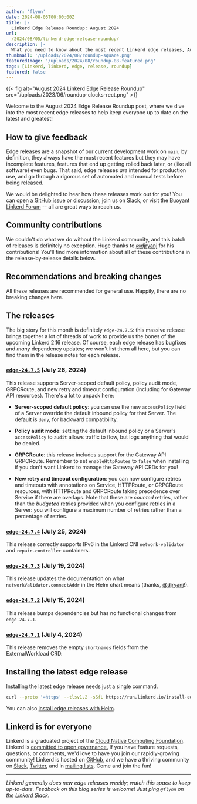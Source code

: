 ```yaml
---
author: 'flynn'
date: 2024-08-05T00:00:00Z
title: |-
  Linkerd Edge Release Roundup: August 2024
url:
  /2024/08/05/linkerd-edge-release-roundup/
description: |-
  What you need to know about the most recent Linkerd edge releases, August 2024 edition!
thumbnail: '/uploads/2024/08/roundup-square.png'
featuredImage: '/uploads/2024/08/roundup-08-featured.png'
tags: [Linkerd, linkerd, edge, release, roundup]
featured: false
---
```


{{< fig
  alt="August 2024 Linkerd Edge Release Roundup"
  src="/uploads/2023/06/roundup-clocks-rect.png" >}}

Welcome to the August 2024 Edge Release Roundup post, where we dive into the
most recent edge releases to help keep everyone up to date on the latest and
greatest!

## How to give feedback

Edge releases are a snapshot of our current development work on `main`; by
definition, they always have the most recent features but they may have
incomplete features, features that end up getting rolled back later, or (like
all software) even bugs. That said, edge releases *are* intended for
production use, and go through a rigorous set of automated and manual tests
before being released.

We would be delighted to hear how these releases work out for you! You can
open [a GitHub issue](https://github.com/linkerd/linkerd2/issues/) or
[discussion](https://github.com/linkerd/linkerd2/discussions/), join us on
[Slack](https://slack.linkerd.io), or visit the [Buoyant Linkerd
Forum](https://linkerd.buoyant.io) -- all are great ways to reach us.

## Community contributions

We couldn't do what we do without the Linkerd community, and this batch of
releases is definitely no exception. Huge thanks to [@djryanj] for his
contributions! You'll find more information about all of these contributions
in the release-by-release details below.

[@djryanj]: https://github.com/djryanj

## Recommendations and breaking changes

All these releases are recommended for general use. Happily, there are no
breaking changes here.

## The releases

The big story for this month is definitely `edge-24.7.5`: this massive release
brings together a lot of threads of work to provide us the bones of the
upcoming Linkerd 2.16 release. Of course, each edge release has bugfixes and
_many_ dependency updates; we won't list them all here, but you can find them
in the release notes for each release.

### [`edge-24.7.5`](https://github.com/linkerd/linkerd2/releases/tag/edge-24.7.5) (July 26, 2024)

This release supports Server-scoped default policy, policy audit mode,
GRPCRoute, and new retry and timeout configuration (including for Gateway API
resources). There's a lot to unpack here:

* **Server-scoped default policy**: you can use the new `accessPolicy` field
  of a Server override the default inbound policy for that Server. The default
  is `deny`, for backward compatibility.

* **Policy audit mode**: setting the default inbound policy or a Server's
  `accessPolicy` to `audit` allows traffic to flow, but logs anything that
  would be denied.

* **GRPCRoute**: this release includes support for the Gateway API GRPCRoute.
  Remember to set `enableHttpRoutes` to `false` when installing if you don't
  want Linkerd to manage the Gateway API CRDs for you!

* **New retry and timeout configuration**: you can now configure retries and
  timeouts with annotations on Service, HTTPRoute, or GRPCRoute resources,
  with HTTPRoute and GRPCRoute taking precedence over Service if there are
  overlaps. Note that these are _counted_ retries, rather than the _budgeted_
  retries provided when you configure retries in a Server: you will configure
  a maximum number of retries rather than a percentage of retries.

### [`edge-24.7.4`](https://github.com/linkerd/linkerd2/releases/tag/edge-24.7.4) (July 25, 2024)

This release correctly supports IPv6 in the Linkerd CNI `network-validator`
and `repair-controller` containers.

### [`edge-24.7.3`](https://github.com/linkerd/linkerd2/releases/tag/edge-24.7.3) (July 19, 2024)

This release updates the documentation on what `networkValidator.connectAddr`
in the Helm chart means (thanks, [@djryanj]!).

### [`edge-24.7.2`](https://github.com/linkerd/linkerd2/releases/tag/edge-24.7.2) (July 15, 2024)

This release bumps dependencies but has no functional changes from `edge-24.7.1`.

### [`edge-24.7.1`](https://github.com/linkerd/linkerd2/releases/tag/edge-24.7.1) (July 4, 2024)

This release removes the empty `shortnames` fields from the ExternalWorkload CRD.

## Installing the latest edge release

Installing the latest edge release needs just a single command.

```bash
curl --proto '=https' --tlsv1.2 -sSfL https://run.linkerd.io/install-edge | sh
```

You can also [install edge releases with Helm](https://linkerd.io/2.15/tasks/install-helm/).

## Linkerd is for everyone

Linkerd is a graduated project of the [Cloud Native Computing
Foundation](https://cncf.io/). Linkerd is [committed to open
governance.](/2019/10/03/linkerds-commitment-to-open-governance/) If you have
feature requests, questions, or comments, we'd love to have you join our
rapidly-growing community! Linkerd is hosted on
[GitHub](https://github.com/linkerd/), and we have a thriving community on
[Slack](https://slack.linkerd.io/), [Twitter](https://twitter.com/linkerd), and
in [mailing lists](/community/get-involved/). Come and join the fun!

----

_Linkerd generally does new edge releases weekly; watch this space to keep
up-to-date. Feedback on this blog series is welcome! Just ping `@flynn` on the
[Linkerd Slack](https://slack.linkerd.io)._
